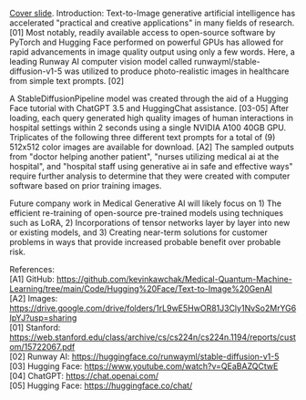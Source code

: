 [Cover slide](https://drive.google.com/file/d/16ENwlmIuAkMBTbCzWn8sqUTaEfPFOyOI/view?usp=sharing). Introduction: Text-to-Image generative artificial intelligence has accelerated "practical and creative applications" in many fields of research. [01] Most notably, readily available access to open-source software by PyTorch and Hugging Face performed on powerful GPUs has allowed for rapid advancements in image quality output using only a few words. Here, a leading Runway AI computer vision model called runwayml/stable-diffusion-v1-5 was utilized to produce photo-realistic images in healthcare from simple text prompts. [02]

A StableDiffusionPipeline model was created through the aid of a Hugging Face tutorial with ChatGPT 3.5 and HuggingChat assistance. [03-05] After loading, each query generated high quality images of human interactions in hospital settings within 2 seconds using a single NVIDIA A100 40GB GPU. Triplicates of the following three different text prompts for a total of (9) 512x512 color images are available for download. [A2] The sampled outputs from "doctor helping another patient", "nurses utilizing medical ai at the hospital", and "hospital staff using generative ai in safe and effective ways" require further analysis to determine that they were created with computer software based on prior training images.

Future company work in Medical Generative AI will likely focus on 1) The efficient re-training of open-source pre-trained models using techniques such as LoRA, 2) Incorporations of tensor networks layer by layer into new or existing models, and 3) Creating near-term solutions for customer problems in ways that provide increased probable benefit over probable risk.

References: <br>
[A1] GitHub: https://github.com/kevinkawchak/Medical-Quantum-Machine-Learning/tree/main/Code/Hugging%20Face/Text-to-Image%20GenAI <br>
[A2] Images: https://drive.google.com/drive/folders/1rL9wE5HwOR81J3Cly1NvSo2MrYG6IpYJ?usp=sharing <br>
[01] Stanford: https://web.stanford.edu/class/archive/cs/cs224n/cs224n.1194/reports/custom/15722067.pdf <br>
[02] Runway AI: https://huggingface.co/runwayml/stable-diffusion-v1-5 <br>
[03] Hugging Face: https://www.youtube.com/watch?v=QEaBAZQCtwE <br>
[04] ChatGPT: https://chat.openai.com/ <br>
[05] Hugging Face: https://huggingface.co/chat/ <br>
